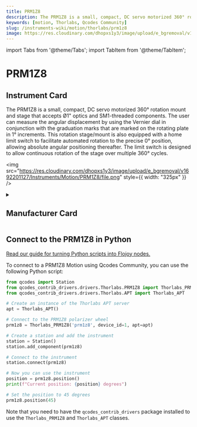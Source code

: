 ```yaml
---
title: PRM1Z8
description: The PRM1Z8 is a small, compact, DC servo motorized 360° rotation mount and stage that accepts Ø1" optics and SM1-threaded components. The user can measure the angular displacement by using the Vernier dial in conjunction with the graduation marks that are marked on the rotating plate in 1° increments. This rotation stage/mount is also equipped with a home limit switch to facilitate automated rotation to the precise 0° position, allowing absolute angular positioning thereafter. The limit switch is designed to allow continuous rotation of the stage over multiple 360° cycles.
keywords: [motion, Thorlabs, Qcodes Community]
slug: /instruments-wiki/motion/thorlabs/prm1z8
image: https://res.cloudinary.com/dhopxs1y3/image/upload/e_bgremoval/v1692201127/Instruments/Motion/PRM1Z8/file.png
---
```


import Tabs from '@theme/Tabs';
import TabItem from '@theme/TabItem';

# PRM1Z8

## Instrument Card

<div className="flex">

<div>

The PRM1Z8 is a small, compact, DC servo motorized 360° rotation mount and stage that accepts Ø1" optics and SM1-threaded components. The user can measure the angular displacement by using the Vernier dial in conjunction with the graduation marks that are marked on the rotating plate in 1° increments. This rotation stage/mount is also equipped with a home limit switch to facilitate automated rotation to the precise 0° position, allowing absolute angular positioning thereafter. The limit switch is designed to allow continuous rotation of the stage over multiple 360° cycles.

</div>

<img src="https://res.cloudinary.com/dhopxs1y3/image/upload/e_bgremoval/v1692201127/Instruments/Motion/PRM1Z8/file.png" style={{ width: "325px" }} />

</div>

<details>
<summary><h2>Manufacturer Card</h2></summary>

<img src="https://res.cloudinary.com/dhopxs1y3/image/upload/e_bgremoval/v1692126009/Instruments/Vendor%20Logos/Thorlabs.png" style={{ width: "100%", objectFit: "cover" }} />

Thorlabs, Inc. is an American privately held optical equipment company headquartered in Newton, New Jersey. The company was founded in 1989 by Alex Cable, who serves as its current president and CEO. As of 2018, Thorlabs has annual sales of approximately $500 million. <a href="https://www.thorlabs.com/">Website</a>.

<ul>
  <li>Headquarters: USA</li>
  <li>Yearly Revenue (millions, USD): 550.0</li>
</ul>
</details>

## Connect to the PRM1Z8 in Python

[Read our guide for turning Python scripts into Flojoy nodes.](https://docs.flojoy.ai/custom-nodes/creating-custom-node/)


<Tabs>
<TabItem value="Qcodes Community" label="Qcodes Community">

To connect to a PRM1Z8 Motion using Qcodes Community, you can use the following Python script:

```python
from qcodes import Station
from qcodes_contrib_drivers.drivers.Thorlabs.PRM1Z8 import Thorlabs_PRM1Z8
from qcodes_contrib_drivers.drivers.Thorlabs.APT import Thorlabs_APT

# Create an instance of the Thorlabs APT server
apt = Thorlabs_APT()

# Connect to the PRM1Z8 polarizer wheel
prm1z8 = Thorlabs_PRM1Z8('prm1z8', device_id=1, apt=apt)

# Create a station and add the instrument
station = Station()
station.add_component(prm1z8)

# Connect to the instrument
station.connect(prm1z8)

# Now you can use the instrument
position = prm1z8.position()
print(f"Current position: {position} degrees")

# Set the position to 45 degrees
prm1z8.position(45)
```

Note that you need to have the `qcodes_contrib_drivers` package installed to use the `Thorlabs_PRM1Z8` and `Thorlabs_APT` classes.


</TabItem>
</Tabs>